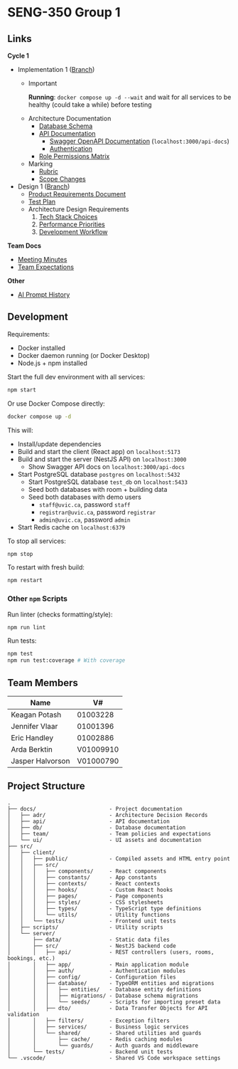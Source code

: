 # SENG-350 Group 1

## Links

**Cycle 1**
- Implementation 1 ([Branch](https://gitlab.csc.uvic.ca/courses/2025091/SENG350_COSI/teams/group_1_proj/-/tree/cycle-1/implement))
    - > [!important]
      > **Running**: `docker compose up -d --wait` and wait for all services to be healthy (could take a while) before testing
    - Architecture Documentation
        - [Database Schema](docs/db/schema.md)
        - [API Documentation](docs/api/api.md)
            - [Swagger OpenAPI Documentation](docs/api/swagger.md) (`localhost:3000/api-docs`)
            - [Authentication](docs/api/auth.md)
        - [Role Permissions Matrix](docs/api/permissions.md)
    - Marking
        - [Rubric](docs/implement-1/rubric.md)
        - [Scope Changes](docs/implement-1/scope-changes.md)
- Design 1 ([Branch](https://gitlab.csc.uvic.ca/courses/2025091/SENG350_COSI/teams/group_1_proj/-/tree/cycle-1/design))
    - [Product Requirements Document](docs/product-requirements-document.md)
    - [Test Plan](docs/test-plan.md)
    - Architecture Design Requirements
        1. [Tech Stack Choices](docs/adr/adr-1-tech-stack-choices.md)
        2. [Performance Priorities](docs/adr/adr-2-performance-priorities.md)
        2. [Development Workflow](docs/adr/adr-3-development-workflow.md)


**Team Docs**
- [Meeting Minutes](docs/minutes.md)
- [Team Expectations](docs/team/team-expectations.md)

**Other**
- [AI Prompt History](docs/prompts.md) 

## Development

Requirements:
- Docker installed
- Docker daemon running (or Docker Desktop)
- Node.js + npm installed


Start the full dev environment with all services:
```bash
npm start
```

Or use Docker Compose directly:
```bash
docker compose up -d
```

This will:
- Install/update dependencies
- Build and start the client (React app) on `localhost:5173`
- Build and start the server (NestJS API) on `localhost:3000  `
    - Show Swagger API docs on `localhost:3000/api-docs`
- Start PostgreSQL database `postgres` on `localhost:5432`
    - Start PostgreSQL database `test_db` on `localhost:5433`
    - Seed both databases with room + building data
    - Seed both databases with demo users
        - `staff@uvic.ca`, password `staff`
        - `registrar@uvic.ca`, password `registrar`
        - `admin@uvic.ca`, password `admin`
- Start Redis cache on `localhost:6379`

To stop all services:
```bash
npm stop
```

To restart with fresh build:
```bash
npm restart
```

### Other `npm` Scripts

Run linter (checks formatting/style):
```bash
npm run lint
```

Run tests:
```bash
npm test
npm run test:coverage # With coverage
```

## Team Members

| Name             | V#        |
| ---------------- | --------- |
| Keagan Potash    | 01003228  |
| Jennifer Vlaar   | 01001396  |
| Eric Handley     | 01002886  |
| Arda Berktin     | V01009910 |
| Jasper Halvorson | V01000790 |

## Project Structure

```
.
├── docs/                       - Project documentation
│   ├── adr/                    - Architecture Decision Records
│   ├── api/                    - API documentation
│   ├── db/                     - Database documentation
│   ├── team/                   - Team policies and expectations
│   └── ui/                     - UI assets and documentation
├── src/                        
│   ├── client/                 
│   │   ├── public/             - Compiled assets and HTML entry point
│   │   ├── src/                
│   │   │   ├── components/     - React components
│   │   │   ├── constants/      - App constants
│   │   │   ├── contexts/       - React contexts
│   │   │   ├── hooks/          - Custom React hooks
│   │   │   ├── pages/          - Page components
│   │   │   ├── styles/         - CSS stylesheets
│   │   │   ├── types/          - TypeScript type definitions
│   │   │   └── utils/          - Utility functions
│   │   └── tests/              - Frontend unit tests
│   ├── scripts/                - Utility scripts
│   └── server/                 
│       ├── data/               - Static data files
│       ├── src/                - NestJS backend code
│       │   ├── api/            - REST controllers (users, rooms, bookings, etc.)
│       │   ├── app/            - Main application module
│       │   ├── auth/           - Authentication modules
│       │   ├── config/         - Configuration files
│       │   ├── database/       - TypeORM entities and migrations
│       │   │   ├── entities/   - Database entity definitions
│       │   │   ├── migrations/ - Database schema migrations
│       │   │   └── seeds/      - Scripts for importing preset data
│       │   ├── dto/            - Data Transfer Objects for API validation
│       │   ├── filters/        - Exception filters
│       │   ├── services/       - Business logic services  
│       │   └── shared/         - Shared utilities and guards
│       │       ├── cache/      - Redis caching modules
│       │       └── guards/     - Auth guards and middleware
│       └── tests/              - Backend unit tests
└── .vscode/                    - Shared VS Code workspace settings
```